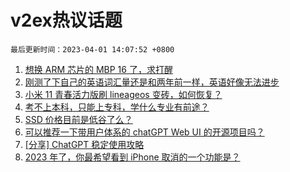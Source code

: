 # v2ex热议话题

`最后更新时间：2023-04-01 14:07:52 +0800`

1. [想换 ARM 芯片的 MBP 16 了，求打醒](https://www.v2ex.com/t/928788)
1. [刚测了下自己的英语词汇量还是和两年前一样，英语好像无法进步](https://www.v2ex.com/t/928757)
1. [小米 11 青春活力版刷 lineageos 变砖，如何恢复？](https://www.v2ex.com/t/928772)
1. [考不上本科，只能上专科，学什么专业有前途？](https://www.v2ex.com/t/928846)
1. [SSD 价格目前是低谷了么？](https://www.v2ex.com/t/928795)
1. [可以推荐一下带用户体系的 chatGPT Web UI 的开源项目吗？](https://www.v2ex.com/t/928809)
1. [[分享] ChatGPT 稳定使用攻略](https://www.v2ex.com/t/928782)
1. [2023 年了，你最希望看到 iPhone 取消的一个功能是？](https://www.v2ex.com/t/928834)

